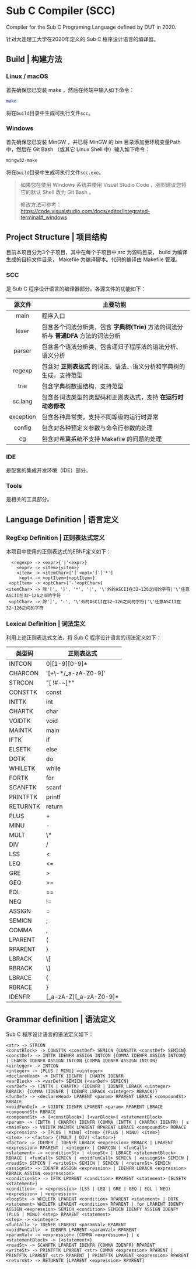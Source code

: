 # Sub C Compiler (SCC)

Compiler for the Sub C Programing Language defined by DUT in 2020.

针对大连理工大学在2020年定义的 Sub C 程序设计语言的编译器。

## Build | 构建方法

### Linux / macOS

首先确保您已安装 make ，然后在终端中输入如下命令：

``` bash
make
```

将在`build`目录中生成可执行文件`scc`。

### Windows

首先确保您已安装 MinGW ，并已将 MinGW 的 bin 目录添加至环境变量Path中，然后在 Git Bash （或其它 Linux Shell 中）输入如下命令：

``` bash
mingw32-make
```

将在`build`目录中生成可执行文件`scc.exe`。

> 如果您在使用 Windows 系统并使用 Visual Studio Code ，强烈建议您将它的默认 Shell 改为 Git Bash 。
> 
> 修改方法可参考：https://code.visualstudio.com/docs/editor/integrated-terminal#_windows

## Project Structure | 项目结构

目前本项目分为3个子项目，其中在每个子项目中 src 为源码目录， build 为编译生成的目标文件目录， Makefile 为编译脚本。代码的编译由 Makefile 管理。

### SCC

是 Sub C 程序设计语言的编译器部分。各源文件的功能如下：

|  源文件   | 主要功能 |
| :-------: | -------- |
| main      | 程序入口 |
| lexer     | 包含各个词法分析类，包含 **字典树(Trie)** 方法的词法分析与 **普通DFA** 方法的词法分析 |
| parser    | 包含各个语法分析类，包含递归子程序法的语法分析、语义分析 |
| regexp    | 包含对 **正则表达式** 的词法、语法、语义分析和字典树的生成，支持范型 |
| trie      | 包含字典树数据结构，支持范型 |
| sc.lang   | 包含各词法类型的类型码和正则表达式，支持 **在运行时动态修改** |
| exception | 包含各种异常类，支持不同等级的运行时异常 |
| config    | 包含对各种预定义参数与命令行参数的处理 |
| cg        | 包含对希冀系统不支持 Makefile 的问题的处理 |

### IDE

是配套的集成开发环境（IDE）部分。

### Tools

是相关的工具部分。

## Language Definition | 语言定义

### RegExp Definition | 正则表达式定义

本项目中使用的正则表达式的EBNF定义如下：

```
  <regexp> -> <expr>{'|'<expr>}
    <expr> -> <item>{<item>}
    <item> -> <itemChar>|'['<opt>']'['*']
     <opt> -> <optItem>{<optItem>}
 <optItem> -> <optChar>['-'<optChar>]
<itemChar> -> 除'[', ']', '*', '|', '\'外的ASCII在32~126之间的字符|'\'任意ASCII在32~126之间的字符
 <optChar> -> 除']', '-', '\'外的ASCII在32~126之间的字符|'\'任意ASCII在32~126之间的字符
```

### Lexical Definition | 词法定义

利用上述正则表达式文法，将 Sub C 程序设计语言的词法定义如下：

| 类型码 | 正则表达式 |
| ------ | ---------- |
|INTCON|0\|[1-9][0-9]*|
|CHARCON|'[+\\-*/_a-zA-Z0-9]'|
|STRCON|"[ !#-~]*"|
|CONSTTK|const|
|INTTK|int|
|CHARTK|char|
|VOIDTK|void|
|MAINTK|main|
|IFTK|if|
|ELSETK|else|
|DOTK|do|
|WHILETK|while|
|FORTK|for|
|SCANFTK|scanf|
|PRINTFTK|printf|
|RETURNTK|return|
|PLUS|+|
|MINU|-|
|MULT|\\*|
|DIV|/|
|LSS|<|
|LEQ|<=|
|GRE|>|
|GEQ|>=|
|EQL|==|
|NEQ|!=|
|ASSIGN|=|
|SEMICN|;|
|COMMA|,|
|LPARENT|(|
|RPARENT|)|
|LBRACK|\\[|
|RBRACK|\\]|
|LBRACE|{|
|RBRACE|}|
|IDENFR|[_a-zA-Z][_a-zA-Z0-9]*|

## Grammar definition | 语法定义

Sub C 程序设计语言的语法定义如下：

```
<str> -> STRCON
<constBlock> -> CONSTTK <constDef> SEMICN {CONSTTK <constDef> SEMICN}
<constDef> -> INTTK IDENFR ASSIGN INTCON {COMMA IDENFR ASSIGN INTCON} | CHARTK IDENFR ASSIGN INTCON {COMMA IDENFR ASSIGN INTCON}
<uinteger> -> INTCON
<integer> -> [PLUS | MINU] <uinteger>
<declareHead> -> INTTK IDENFR | CHARTK IDENFR
<varBlock> -> <varDef> SEMICN {<varDef> SEMICN}
<varDef> -> (INTTK | CHARTK) (IDENFR | IDENFR LBRACK <uinteger> RBRACK) {COMMA (IDENFR | IDENFR LBRACK <uinteger> RBRACK)}
<funDef> -> <declareHead> LPARENT <param> RPARENT LBRACE <compoundSt> RBRACE
<voidFunDef> -> VOIDTK IDENFR LPARENT <param> RPARENT LBRACE <compoundSt> RBRACE
<compoundSt> -> [<constBlock>] [<varBlock>] <statementBlock>
<param> -> (INTTK | CHARTK) IDENFR {COMMA (INTTK | CHARTK) IDENFR} | ɛ
<mainFun> -> VOIDTK MAINTK LPARENT RPARENT LBRACE <compoundSt> RBRACE
<expression> -> [PLUS | MINU] <item> {(PLUS | MINU) <item>}
<item> -> <factor> {(MULT | DIV) <factor>}
<factor> -> IDENFR | IDENFR LBRACK <expression> RBRACK | LPARENT <expression> RPARENT | <integer> | CHARCON | <funCall>
<statement> -> <conditionSt> | <loopSt> | LBRACE <statementBlock> RBRACE | <funCall> SEMICN | <voidFunCall> SEMICN | <assignSt> SEMICN | <readSt> SEMICN | <writeSt> SEMICN | SEMICN | <returnSt> SEMICN
<assignSt> -> IDENFR ASSIGN <expression> | IDENFR LBRACK <expression> RBRACK ASSIGN <expression>
<conditionSt> -> IFTK LPARENT <condition> RPARENT <statement> [ELSETK <statement>]
<condition> -> <expression> (LSS | LEQ | GRE | GEQ | EQL | NEQ) <expression> | <expression>
<loopSt> -> WHILETK LPARENT <condition> RPARENT <statement> | DOTK <statement> WHILETK LPARENT <condition> RPARENT | for LPARENT IDENFY ASSIGN <expression> SEMICN <condition> SEMICN IDENFY ASSIGN IDENFY (PLUS | MINU) <step> RPARENT <statement>
<step> -> <uinteger>
<funCall> -> IDENFR LPARENT <paramVal> RPARENT
<voidFunCall> -> IDENFR LPARENT <paramVal> RPARENT
<paramVal> -> <expression> {COMMA <expression>} | ɛ
<statementBlock> -> {<statement>}
<readSt> -> SCANFTK LPARENT IDENFR {COMMA IDENFR} RPARENT
<writeSt> -> PRINTFTK LPARENT <str> COMMA <expression> RPARENT | PRINTFTK LPARENT <str> RPARENT | PRINTFTK LPARENT <expression> RPARENT
<returnSt> -> RETURNTK [LPARENT <expression> RPARENT]
```